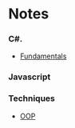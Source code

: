 # Notes

### C#.
* [Fundamentals](./topics/csharp.md)

### Javascript

### Techniques
* [OOP](./topics/OOP.md)
